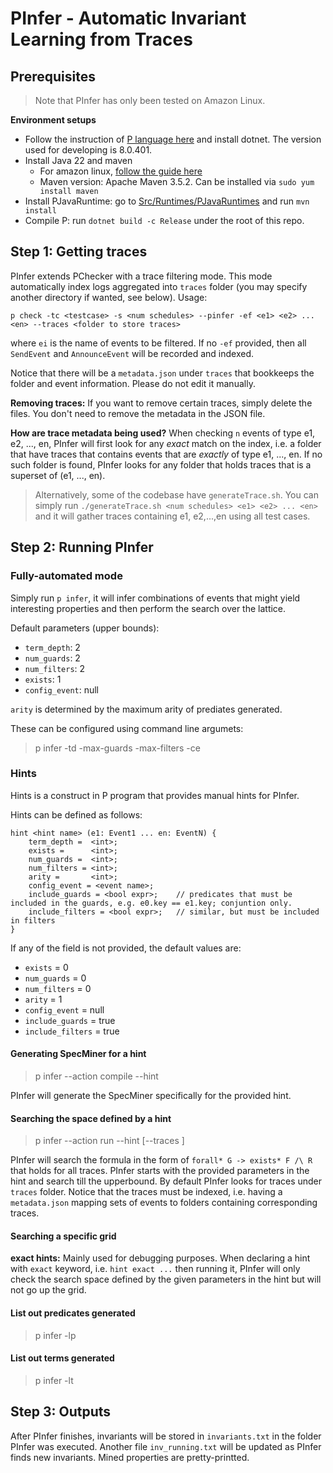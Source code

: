 # PInfer - Automatic Invariant Learning from Traces
## Prerequisites
> Note that PInfer has only been tested on Amazon Linux.

**Environment setups**
- Follow the instruction of [P language here](https://p-org.github.io/P/getstarted/install/) and install dotnet. The version used for developing is 8.0.401.
- Install Java 22 and maven
    + For amazon linux, [follow the guide here](https://docs.aws.amazon.com/corretto/latest/corretto-22-ug/generic-linux-install.html#rpm-linux-install-instruct)
    + Maven version: Apache Maven 3.5.2. Can be installed via `sudo yum install maven`
- Install PJavaRuntime: go to [Src/Runtimes/PJavaRuntimes](./Src/PRuntimes/PJavaRuntime/) and run `mvn install`
- Compile P: run `dotnet build -c Release` under the root of this repo. 

## Step 1: Getting traces
PInfer extends PChecker with a trace filtering mode. This mode automatically index logs aggregated into `traces` folder (you may specify another directory if wanted, see below). Usage:
```
p check -tc <testcase> -s <num schedules> --pinfer -ef <e1> <e2> ... <en> --traces <folder to store traces>
```
where `ei` is the name of events to be filtered. If no `-ef` provided, then all `SendEvent` and `AnnounceEvent` will be recorded and indexed. 

Notice that there will be a `metadata.json` under `traces` that bookkeeps the folder and event information. Please do not edit it manually.

**Removing traces:** If you want to remove certain traces, simply delete the files. You don't need to remove the metadata in the JSON file.

**How are trace metadata being used?** When checking `n` events of type e1, e2, ..., en, PInfer will first look for any *exact* match on the index, i.e. a folder that have traces that contains events that are *exactly* of type e1, ..., en. If no such folder is found, PInfer looks for any folder that holds traces that is a superset of (e1, ..., en). 

> Alternatively, some of the codebase have `generateTrace.sh`. You can simply run `./generateTrace.sh <num schedules> <e1> <e2> ... <en>` and it will gather traces containing e1, e2,...,en using all test cases. 

## Step 2: Running PInfer
### Fully-automated mode
Simply run `p infer`, it will infer combinations of events that might yield interesting properties and then perform the search over the lattice. 

Default parameters (upper bounds): 
- `term_depth`: 2
- `num_guards`: 2
- `num_filters`: 2
- `exists`: 1
- `config_event`: null

`arity` is determined by the maximum arity of prediates generated. 

These can be configured using command line argumets:
> p infer -td <max term depth> -max-guards <max conj in guards> -max-filters <max conj. in filters> -ce <event name>

### Hints
Hints is a construct in P program that provides manual hints for PInfer. 

Hints can be defined as follows:
```
hint <hint name> (e1: Event1 ... en: EventN) {
    term_depth =  <int>;
    exists =      <int>;
    num_guards =  <int>;
    num_filters = <int>;
    arity =       <int>;
    config_event = <event name>;
    include_guards = <bool expr>;    // predicates that must be included in the guards, e.g. e0.key == e1.key; conjuntion only.
    include_filters = <bool expr>;   // similar, but must be included in filters
}
```

If any of the field is not provided, the default values are:
- `exists` = 0
- `num_guards` = 0
- `num_filters` = 0
- `arity` = 1
- `config_event` = null
- `include_guards` = true
- `include_filters` = true

#### Generating SpecMiner for a hint
> p infer --action compile --hint <name of the hint>

PInfer will generate the SpecMiner specifically for the provided hint.

#### Searching the space defined by a hint
> p infer --action run --hint <name of hint> \[--traces <folder>\]

PInfer will search the formula in the form of `forall* G -> exists* F /\ R` that holds for all traces. PInfer starts with the provided parameters in the hint and search till the upperbound. 
By default PInfer looks for traces under `traces` folder. Notice that the traces must be indexed, i.e. having a `metadata.json` mapping sets of events to folders containing corresponding traces.

#### Searching a specific grid
**exact hints:** Mainly used for debugging purposes. When declaring a hint with `exact` keyword, i.e. `hint exact ...` then running it, PInfer will only check the search space defined by the given parameters in the hint but will not go up the grid. 

#### List out predicates generated
> p infer -lp
#### List out terms generated
> p infer -lt

## Step 3: Outputs
After PInfer finishes, invariants will be stored in `invariants.txt` in the folder PInfer was executed. Another file `inv_running.txt` will be updated as PInfer finds new invariants. Mined properties are pretty-printted. 